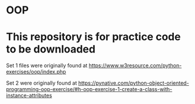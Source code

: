 # OOP

# This repository is for practice code to be downloaded

Set 1 files were originally found at https://www.w3resource.com/python-exercises/oop/index.php

Set 2 were originally found at https://pynative.com/python-object-oriented-programming-oop-exercise/#h-oop-exercise-1-create-a-class-with-instance-attributes
